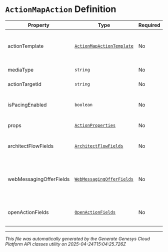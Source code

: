 # `ActionMapAction` Definition

| Property | Type | Required | Description |
|----------|------|----------|-------------|
| actionTemplate | [`ActionMapActionTemplate`](actionmapactiontemplate-definition.md) | No | Action template associated with the action map. |
| mediaType | `string` | No | Media type of action. |
| actionTargetId | `string` | No | Action target ID. |
| isPacingEnabled | `boolean` | No | Whether this action should be throttled. |
| props | [`ActionProperties`](actionproperties-definition.md) | No | Additional properties. |
| architectFlowFields | [`ArchitectFlowFields`](architectflowfields-definition.md) | No | Architect Flow Id and input contract. |
| webMessagingOfferFields | [`WebMessagingOfferFields`](webmessagingofferfields-definition.md) | No | Admin-configurable fields of a web messaging offer action. |
| openActionFields | [`OpenActionFields`](openactionfields-definition.md) | No | Admin-configurable fields of an open action. |

---

*This file was automatically generated by the Generate Genesys Cloud Platform API classes utility on 2025-04-24T15:04:25.726Z*
